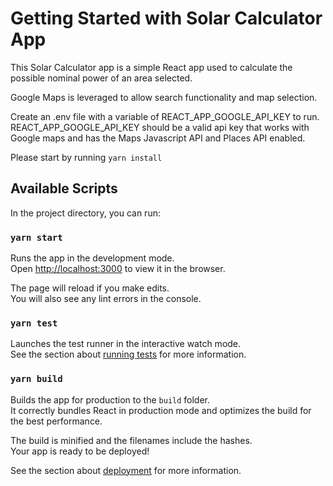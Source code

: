# Getting Started with Solar Calculator App

This Solar Calculator app is a simple React app used to calculate the possible nominal power of an area selected.

Google Maps is leveraged to allow search functionality and map selection.

Create an .env file with a variable of REACT_APP_GOOGLE_API_KEY to run. REACT_APP_GOOGLE_API_KEY should be a valid api key that works with Google maps and has the Maps Javascript API and Places API enabled.

Please start by running `yarn install`
## Available Scripts

In the project directory, you can run:

### `yarn start`

Runs the app in the development mode.\
Open [http://localhost:3000](http://localhost:3000) to view it in the browser.

The page will reload if you make edits.\
You will also see any lint errors in the console.

### `yarn test`

Launches the test runner in the interactive watch mode.\
See the section about [running tests](https://facebook.github.io/create-react-app/docs/running-tests) for more information.

### `yarn build`

Builds the app for production to the `build` folder.\
It correctly bundles React in production mode and optimizes the build for the best performance.

The build is minified and the filenames include the hashes.\
Your app is ready to be deployed!

See the section about [deployment](https://facebook.github.io/create-react-app/docs/deployment) for more information.
